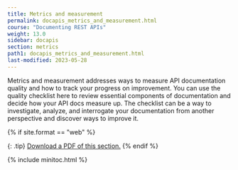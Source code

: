 ```yaml
---
title: Metrics and measurement
permalink: docapis_metrics_and_measurement.html
course: "Documenting REST APIs"
weight: 13.0
sidebar: docapis
section: metrics
path1: docapis_metrics_and_measurement.html
last-modified: 2023-05-28
---
```


Metrics and measurement addresses ways to measure API documentation quality and how to track your progress on improvement. You can use the quality checklist here to review essential components of documentation and decide how your API docs measure up. The checklist can be a way to investigate, analyze, and interrogate your documentation from another perspective and discover ways to improve it.

{% if site.format == "web" %}

{: .tip}
<a class="noCrossRef" href="https://s3.us-west-1.wasabisys.com/learnapidoc-outputs/docapis_fourteen.pdf"><i class="fa fa-file-pdf-o"></i> Download a PDF of this section.</a>
{% endif %}

{% include minitoc.html %}
